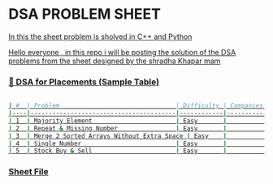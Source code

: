 <H1>DSA PROBLEM SHEET</H1>

<U>In this the sheet problem is sholved in C++ and Python

Hello everyone , in this repo i will be posting the solution of the DSA problems from the sheet designed by the shradha Khapar mam 


### 📘 DSA for Placements (Sample Table)

```bash

| #  | Problem                                | Difficulty | Companies                  | Prerequisites |
|----|----------------------------------------|------------|----------------------------|----------------|
| 1  | Majority Element                       | Easy       |                            |                |
| 2  | Repeat & Missing Number                | Easy       |                            | Hashing        |
| 3  | Merge 2 Sorted Arrays Without Extra Space | Easy    |                            | Sorting        |
| 4  | Single Number                          | Easy       |                            |                |
| 5  | Stock Buy & Sell                       | Easy       |                            |                |

```
<h3>Sheet File</h3>
